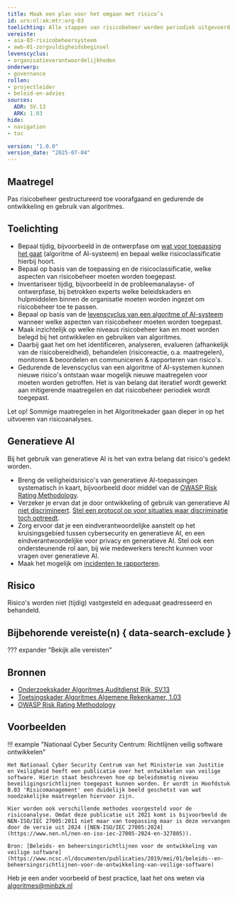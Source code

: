 ```yaml
---
title: Maak een plan voor het omgaan met risico’s
id: urn:nl:ak:mtr:org-03
toelichting: Alle stappen van risicobeheer worden periodiek uitgevoerd en op het juiste niveau in de organisatie behandeld.
vereiste:
- aia-03-risicobeheersysteem
- awb-01-zorgvuldigheidsbeginsel
levenscyclus:
- organisatieverantwoordelijkheden
onderwerp:
- governance
rollen:
- projectleider
- beleid-en-advies
sources:
  ADR: SV.13
  ARK: 1.03
hide:
- navigation
- toc

version: "1.0.0"
version_date: "2025-07-04"
---
```


<!-- Let op! onderstaande regel met 'tags' niet weghalen! Deze maakt automatisch de knopjes op basis van de metadata  -->
<!-- tags -->

## Maatregel
<!-- Vul hier een omschrijving in van wat deze maatregel inhoudt. -->
Pas risicobeheer gestructureerd toe voorafgaand en gedurende de ontwikkeling en gebruik van algoritmes.

## Toelichting
<!-- Geef hier een toelichting van deze maatregel -->
- Bepaal tijdig, bijvoorbeeld in de ontwerpfase om [wat voor toepassing het gaat](2-owp-05-soort-algoritme.md) (algoritme of AI-systeem) en bepaal welke risicoclassificatie hierbij hoort.
- Bepaal op basis van de toepassing en de risicoclassificatie, welke aspecten van risicobeheer moeten worden toegepast.
- Inventariseer tijdig, bijvoorbeeld in de probleemanalayse- of ontwerpfase, bij betrokken experts welke beleidskaders en hulpmiddelen binnen de organisatie moeten worden ingezet om risicobeheer toe te passen.
- Bepaal op basis van de [levenscyclus van een algoritme of AI-systeem](0-org-08-beslismoment-levenscyclus.md) wanneer welke aspecten van risicobeheer moeten worden toegepast.
- Maak inzichtelijk op welke niveaus risicobeheer kan en moet worden belegd bij het ontwikkelen en gebruiken van algoritmes.
- Daarbij gaat het om het identificeren, analyseren, evalueren (afhankelijk van de risicobereidheid), behandelen (risicoreactie, o.a. maatregelen), monitoren & beoordelen en communiceren & rapporteren van risico's.
- Gedurende de levenscyclus van een algoritme of AI-systemen kunnen nieuwe risico's ontstaan waar mogelijk nieuwe maatregelen voor moeten worden getroffen. Het is van belang dat iteratief wordt gewerkt aan mitigerende maatregelen en dat risicobeheer periodiek wordt toegepast.

Let op! Sommige maatregelen in het Algoritmekader gaan dieper in op het uitvoeren van risicoanalyses.

## Generatieve AI
Bij het gebruik van generatieve AI is het van extra belang dat risico's gedekt worden.

- Breng de veiligheidsrisico's van generatieve AI-toepassingen systematisch in kaart, bijvoorbeeld door middel van de [OWASP Risk Rating Methodology](https://owasp.org/www-community/OWASP_Risk_Rating_Methodology).
- Verzeker je ervan dat je door ontwikkeling of gebruik van generatieve AI [niet discrimineert](../../onderwerpen/bias-en-non-discriminatie.md). [Stel een protocol op voor situaties waar discriminatie toch optreedt](0-org-15-discriminatieprotocol.md).
- Zorg ervoor dat je een eindverantwoordelijke aanstelt op het kruisingsgebied tussen cybersecurity en generatieve AI, en een eindverantwoordelijke voor privacy en generatieve AI. Stel ook een ondersteunende rol aan, bij wie medewerkers terecht kunnen voor vragen over generatieve AI.
- Maak het mogelijk om [incidenten te rapporteren](../vereisten/aia-31-ai-modellen-algemene-doeleinden-systeemrisico-ernstige-incidenten.md).

## Risico
Risico's worden niet (tijdig) vastgesteld en adequaat geadresseerd en behandeld.

## Bijbehorende vereiste(n) { data-search-exclude }
<!-- Hier volgt een lijst met vereisten op basis van de in de metadata ingevulde vereiste -->

<!-- Let op! onderstaande regel met 'list_vereisten_on_maatregelen_page' niet weghalen! Deze maakt automatisch een lijst van bijbehorende verseisten op basis van de metadata  -->
??? expander "Bekijk alle vereisten"
    <!-- list_vereisten_on_maatregelen_page -->

## Bronnen
<!-- Vul hier de relevante bronnen in voor deze maatregel -->
- [Onderzoekskader Algoritmes Auditdienst Rijk, SV.13 ](https://www.rijksoverheid.nl/documenten/rapporten/2023/07/11/onderzoekskader-algoritmes-adr-2023)
- [Toetsingskader Algoritmes Algemene Rekenkamer, 1.03](https://www.rekenkamer.nl/onderwerpen/algoritmes/documenten/publicaties/2024/05/15/het-toetsingskader-aan-de-slag)
- [OWASP Risk Rating Methodology](https://owasp.org/www-community/OWASP_Risk_Rating_Methodology)

## Voorbeelden

!!! example "Nationaal Cyber Security Centrum: Richtlijnen veilig software ontwikkelen"

    Het Nationaal Cyber Security Centrum van het Ministerie van Justitie en Veiligheid heeft een publicatie over het ontwikkelen van veilige software. Hierin staat beschreven hoe op beleidsmatig niveau beveiligingsrichtlijnen toegepast kunnen worden. Er wordt in Hoofdstuk B.03 'Risicomanagement' een duidelijk beeld geschetst van wat noodzakelijke maatregelen hiervoor zijn.

    Hier worden ook verschillende methodes voorgesteld voor de risicoanalyse. Omdat deze publicatie uit 2021 komt is bijvoorbeeld de NEN-ISO/IEC 27005:2011 niet maar van toepassing maar is deze vervangen door de versie uit 2024 ([NEN-ISO/IEC 27005:2024](https://www.nen.nl/nen-en-iso-iec-27005-2024-en-327805)).

    Bron: [Beleids- en beheersingsrichtlijnen voor de ontwikkeling van veilige software](https://www.ncsc.nl/documenten/publicaties/2019/mei/01/beleids--en-beheersingsrichtlijnen-voor-de-ontwikkeling-van-veilige-software)


Heb je een ander voorbeeld of best practice, laat het ons weten via [algoritmes@minbzk.nl](mailto:algoritmes@minbzk.nl)
